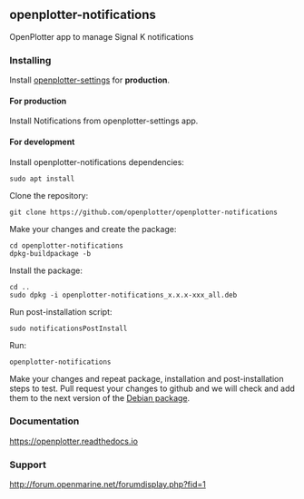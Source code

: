 ## openplotter-notifications

OpenPlotter app to manage Signal K notifications

### Installing

Install [openplotter-settings](https://github.com/openplotter/openplotter-settings) for **production**.

#### For production

Install Notifications from openplotter-settings app.

#### For development

Install openplotter-notifications dependencies:

`sudo apt install `

Clone the repository:

`git clone https://github.com/openplotter/openplotter-notifications`

Make your changes and create the package:

```
cd openplotter-notifications
dpkg-buildpackage -b
```

Install the package:

```
cd ..
sudo dpkg -i openplotter-notifications_x.x.x-xxx_all.deb
```

Run post-installation script:

`sudo notificationsPostInstall`

Run:

`openplotter-notifications`

Make your changes and repeat package, installation and post-installation steps to test. Pull request your changes to github and we will check and add them to the next version of the [Debian package](https://launchpad.net/~openplotter/+archive/ubuntu/openplotter).

### Documentation

https://openplotter.readthedocs.io

### Support

http://forum.openmarine.net/forumdisplay.php?fid=1